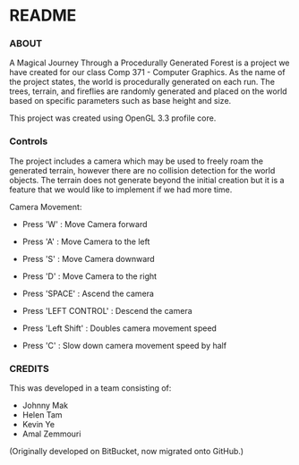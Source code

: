 # README #

### ABOUT ###
A Magical Journey Through a Procedurally Generated Forest is a project we have created for our class Comp 371 - Computer Graphics.
As the name of the project states, the world is procedurally generated on each run. The trees, terrain, and fireflies are randomly generated and placed on the world based on specific parameters such as base height and size.

This project was created using OpenGL 3.3 profile core.


### Controls ###
The project includes a camera which may be used to freely roam the generated terrain, however there are no collision detection for the world objects.
The terrain does not generate beyond the initial creation but it is a feature that we would like to implement if we had more time.

Camera Movement: 
 * Press 'W' : Move Camera forward
 * Press 'A' : Move Camera to the left
 * Press 'S' : Move Camera downward
 * Press 'D' : Move Camera to the right

 * Press 'SPACE'        : Ascend the camera 
 * Press 'LEFT CONTROL' : Descend the camera 

 * Press 'Left Shift' : Doubles camera movement speed
 * Press 'C'          : Slow down camera movement speed by half


### CREDITS ###
This was developed in a team consisting of:

* Johnny Mak    
* Helen Tam     
* Kevin Ye      
* Amal Zemmouri 

(Originally developed on BitBucket, now migrated onto GitHub.)

